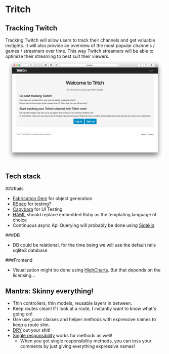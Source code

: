 # Tritch
## Tracking Twitch
Tracking Twitch will allow users to track their channels and get valuable instights. It will also provide an overview of the most popular channels / games / streamers over time.
This way Twitch streamers will be able to optimize their streaming to best suit their viewers.
![Landing Page](app/assets/images/landing.png)

## Tech stack
###Rails
* [Fabrication Gem](http://www.fabricationgem.org/) for object generation
* [RSpec](http://rspec.info/) for testing?
* [Capybara](http://jnicklas.github.io/capybara/) for UI Testing
* [HAML](http://haml.info/) should replace embedded Ruby as the templating language of choice
* Continuous async Api Querying will probably be done using [Sidekiq](http://sidekiq.org/)

###DB
* DB could be relational, for the time being we will use the default rails sqlite3 database

###Frontend
* Visualization might be done using [HighCharts](https://en.wikipedia.org/wiki/Single_responsibility_principle). But that depends on the licensing...


## Mantra: Skinny everything!
* Thin controllers, thin models, reusable layers in between.
* Keep routes clean! If I look at a route, I instantly want to know what's going on!
* Use use_case classes and helper methods with expressive names to keep a route slim.
* [DRY](https://en.wikipedia.org/wiki/Don%27t_repeat_yourself) out your shit!
* [Single responsibility](https://en.wikipedia.org/wiki/Single_responsibility_principle) works for methods as well!
  * When you got single responsibility methods, you can toss your comments by just giving everything expressive names!